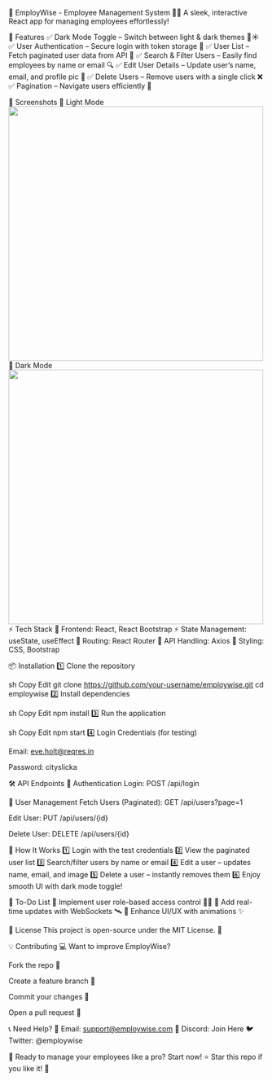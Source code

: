 🚀 EmployWise - Employee Management System
👨‍💻 A sleek, interactive React app for managing employees effortlessly!

🌟 Features
✅ Dark Mode Toggle – Switch between light & dark themes 🌙☀️
✅ User Authentication – Secure login with token storage 🔐
✅ User List – Fetch paginated user data from API 📜
✅ Search & Filter Users – Easily find employees by name or email 🔍
✅ Edit User Details – Update user’s name, email, and profile pic 📝
✅ Delete Users – Remove users with a single click ❌
✅ Pagination – Navigate users efficiently 🔄

📸 Screenshots
🔵 Light Mode
<img src="https://via.placeholder.com/500x300?text=Light+Mode" width="500" />
🌙 Dark Mode
<img src="https://via.placeholder.com/500x300?text=Dark+Mode" width="500" />
⚡ Tech Stack
🚀 Frontend: React, React Bootstrap
⚡ State Management: useState, useEffect
🔗 Routing: React Router
🔎 API Handling: Axios
🎨 Styling: CSS, Bootstrap

📦 Installation
1️⃣ Clone the repository

sh
Copy
Edit
git clone https://github.com/your-username/employwise.git
cd employwise
2️⃣ Install dependencies

sh
Copy
Edit
npm install
3️⃣ Run the application

sh
Copy
Edit
npm start
4️⃣ Login Credentials (for testing)

Email: eve.holt@reqres.in

Password: cityslicka

🛠 API Endpoints
🔹 Authentication
Login: POST /api/login

🔹 User Management
Fetch Users (Paginated): GET /api/users?page=1

Edit User: PUT /api/users/{id}

Delete User: DELETE /api/users/{id}

🚀 How It Works
1️⃣ Login with the test credentials
2️⃣ View the paginated user list
3️⃣ Search/filter users by name or email
4️⃣ Edit a user – updates name, email, and image
5️⃣ Delete a user – instantly removes them
6️⃣ Enjoy smooth UI with dark mode toggle!

📝 To-Do List
🔹 Implement user role-based access control 👮‍♂️
🔹 Add real-time updates with WebSockets 🛰️
🔹 Enhance UI/UX with animations ✨

📜 License
This project is open-source under the MIT License. 📖

💡 Contributing
💻 Want to improve EmployWise?

Fork the repo 🍴

Create a feature branch 🌱

Commit your changes 🎯

Open a pull request 🚀

📞 Need Help?
📩 Email: support@employwise.com
💬 Discord: Join Here
🐦 Twitter: @employwise

🚀 Ready to manage your employees like a pro? Start now!
⭐ Star this repo if you like it! 🤩

